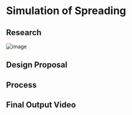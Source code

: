 # Simulation of Spreading

## Research
![image](https://github.com/pfyuan110/CT3-FA23/assets/113642868/156e5330-f2d2-436d-8cba-4006e1d57f22)

## Design Proposal


## Process


## Final Output Video
